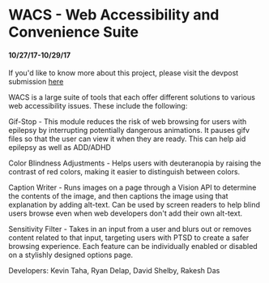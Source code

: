 # WACS - Web Accessibility and Convenience Suite
#### 10/27/17-10/29/17

If you'd like to know more about this project, please visit the devpost submission [here](https://devpost.com/software/wacs-web-accessibility-and-convenience-suite) 


WACS is a large suite of tools that each offer different solutions to various web accessibility issues. These include the following:

Gif-Stop - This module reduces the risk of web browsing for users with epilepsy by interrupting potentially dangerous animations. It pauses gifv files so that the user can view it when they are ready. This can help aid epilepsy as well as ADD/ADHD

Color Blindness Adjustments - Helps users with deuteranopia by raising the contrast of red colors, making it easier to distinguish between colors.

Caption Writer - Runs images on a page through a Vision API to determine the contents of the image, and then captions the image using that explanation by adding alt-text. Can be used by screen readers to help blind users browse even when web developers don't add their own alt-text.

Sensitivity Filter - Takes in an input from a user and blurs out or removes content related to that input, targeting users with PTSD to create a safer browsing experience.
Each feature can be individually enabled or disabled on a stylishly designed options page.

Developers: Kevin Taha, Ryan Delap, David Shelby, Rakesh Das

